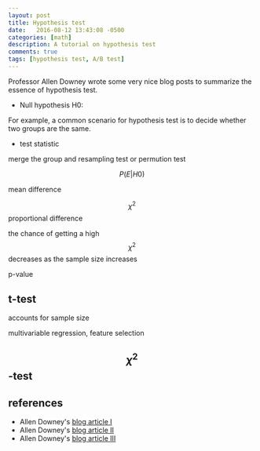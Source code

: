 ```yaml
---
layout: post
title: Hypothesis test
date:   2016-08-12 13:43:08 -0500
categories: [math]
description: A tutorial on hypothesis test
comments: true
tags: [hypothesis test, A/B test]
---
```


Professor Allen Downey wrote some very nice blog posts to summarize the 
essence of hypothesis test. 

* Null hypothesis H0: 

For example, a common scenario for hypothesis test is to decide whether two groups are the same.

* test statistic

merge the group and resampling test or permution test

$$P(E|H0)$$

mean difference

$$\chi^2$$ proportional difference

the chance of getting a high $$\chi^2$$ decreases as the sample size increases

p-value

## t-test

accounts for sample size

multivariable regression, feature selection

## $$\chi^2$$-test

## references
* Allen Downey's [blog article I](http://allendowney.blogspot.com/2011/05/there-is-only-one-test.html) 
* Allen Downey's [blog article II](http://allendowney.blogspot.com/2011/06/more-hypotheses-less-trivia.html)
* Allen Downey's [blog article III](http://allendowney.blogspot.com/2016/06/there-is-still-only-one-test.html)
